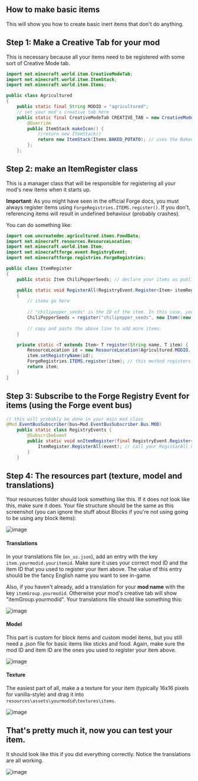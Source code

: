 ## How to make basic items
This will show you how to create basic inert items that don't do anything.

## Step 1: Make a Creative Tab for your mod
This is necessary because all your items need to be registered with some sort of Creative Mode tab.
```java
import net.minecraft.world.item.CreativeModeTab;
import net.minecraft.world.item.ItemStack;
import net.minecraft.world.item.Items;

public class Agricultured
{
    public static final String MODID = "agricultured";
    // set your mod's creative tab here
    public static final CreativeModeTab CREATIVE_TAB = new CreativeModeTab("agricultured") {
        @Override
        public ItemStack makeIcon() {
            //return new ItemStack()
            return new ItemStack(Items.BAKED_POTATO); // uses the Baked Potato icon for the creative tab
        };
    };
```

## Step 2: make an ItemRegister class

This is a manager class that will be responsible for registering all your mod's new items when it starts up. 

**Important**: As you might have seen in the official Forge docs, you must always register items using `ForgeRegistries.ITEMS.register()`. If you don't, referencing items will result in undefined behaviour (probably crashes).

You can do something like:

```java
import com.uncreatedmc.agricultured.items.FoodData;
import net.minecraft.resources.ResourceLocation;
import net.minecraft.world.item.Item;
import net.minecraftforge.event.RegistryEvent;
import net.minecraftforge.registries.ForgeRegistries;

public class ItemRegister
{
    public static Item ChiliPepperSeeds; // declare your items as public static members

    public static void RegisterAll(RegistryEvent.Register<Item> itemRegister)
    {
        // items go here
        
        // "chilipepper_seeds" is the ID of the item. In this case, you can spawn it in using "agricultured:chilipepper_seeds"
        ChiliPepperSeeds = register("chilipepper_seeds", new Item((new Item.Properties()).tab(Agricultured.CREATIVE_TAB)));
        
        // copy and paste the above line to add more items.
    }

    private static <T extends Item> T register(String name, T item) {
        ResourceLocation id = new ResourceLocation(Agricultured.MODID, name);
        item.setRegistryName(id);
        ForgeRegistries.ITEMS.register(item); // this method registers the item. Do not forget to do this for all new items.
        return item;
    }
}
```

## Step 3: Subscribe to the Forge Registry Event for items (using the Forge event bus)

```java
// this will probably be done in your main mod class
@Mod.EventBusSubscriber(bus=Mod.EventBusSubscriber.Bus.MOD)
    public static class RegistryEvents {
        @SubscribeEvent
        public static void onItemRegister(final RegistryEvent.Register<Item> event) {
            ItemRegister.RegisterAll(event); // call your RegistarAll method when the event fires
        }
    }
```

## Step 4: The resources part (texture, model and translations)
Your resources folder should look something like this. If it does not look like this, make sure it does. Your file structure should be the same as this screenshot (you can ignore the stuff about Blocks if you're not using going to be using any block items):

![image](https://user-images.githubusercontent.com/69928007/153730274-205aeff1-9c4a-40e9-bb33-faf3c2d4d6ba.png)

#### Translations
In your translations file (`en_us.json`), add an entry with the key `item.yourmodid.youritemid`. Make sure it uses your correct mod ID and the item ID that you used to register your item above. The value of this entry should be the fancy English name you want to see in-game.

Also, if you haven't already, add a translation for your **mod name** with the key `itemGroup.yourmodid`. Otherwise your mod's creative tab will show "itemGroup.yourmodid". Your translations file should like something this:

![image](https://user-images.githubusercontent.com/69928007/153730522-63d2ae9d-ccae-4f9e-8bb7-f4e0e04599d8.png)

#### Model
This part is custom for block items and custom model items, but you still need a .json file for basic items like sticks and food. Again, make sure the mod ID and item ID are the ones you used to register your item above.

![image](https://user-images.githubusercontent.com/69928007/153730462-8546cea3-3a20-4c59-950e-e483befc9083.png)

#### Texture
The easiest part of all, make a a texture for your item (typically 16x16 pixels for vanilla-style) and drag it into `resources\assets\yourmodid\textures\items`.

![image](https://user-images.githubusercontent.com/69928007/153730624-8433863e-ef77-47cd-9c68-223b3c305be9.png)

## That's pretty much it, now you can test your item.
It should look like this if you did everything correctly. Notice the translations are all working.

![image](https://user-images.githubusercontent.com/69928007/153730786-91bd7e8f-cd2a-4a84-a4e7-0104fc9ac0ac.png)







